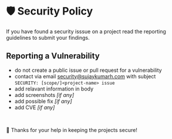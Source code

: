 # 🛡️ Security Policy

If you have found a security isssue on a project read the reporting guidelines to submit your findings.

## Reporting a Vulnerability

* do not create a public issue or pull request for a vulnerability
* contact via email [security@sujaykumarh.com](mailto:security@sujaykumarh.com) with subject<br> `SECURITY: [scope/]<project-name> issue`
* add relavant information in body
* add screenshots _[if any]_
* add possible fix _[if any]_
* add CVE _[if any]_

<br>

🎉 Thanks for your help in keeping the projects secure!